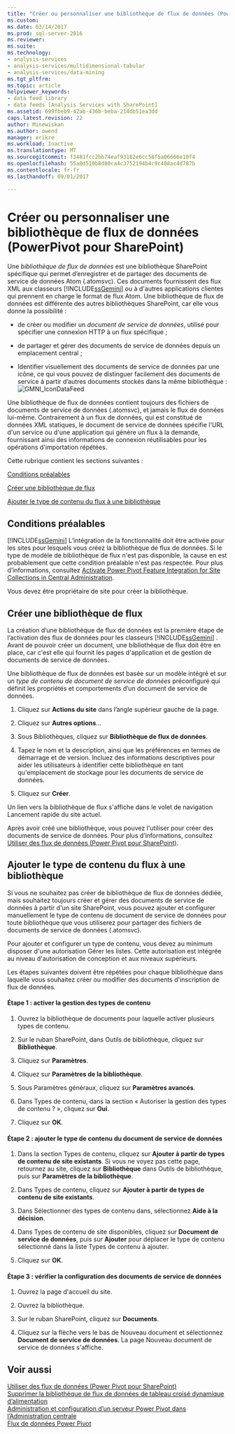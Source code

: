 ```yaml
---
title: "Créer ou personnaliser une bibliothèque de flux de données (PowerPivot pour SharePoint) | Documents Microsoft"
ms.custom: 
ms.date: 03/14/2017
ms.prod: sql-server-2016
ms.reviewer: 
ms.suite: 
ms.technology:
- analysis-services
- analysis-services/multidimensional-tabular
- analysis-services/data-mining
ms.tgt_pltfrm: 
ms.topic: article
helpviewer_keywords:
- data feed library
- data feeds [Analysis Services with SharePoint]
ms.assetid: 699fbeb9-42ab-436b-beba-214db51ea3dd
caps.latest.revision: 22
author: Minewiskan
ms.author: owend
manager: erikre
ms.workload: Inactive
ms.translationtype: MT
ms.sourcegitcommit: f3481fcc2bb74eaf93182e6cc58f5a06666e10f4
ms.openlocfilehash: 55a0d510b8d80ca4c3752194b4c9c488ac4d787b
ms.contentlocale: fr-fr
ms.lasthandoff: 09/01/2017

---
```

# <a name="create-or-customize-a-data-feed-library-power-pivot-for-sharepoint"></a>Créer ou personnaliser une bibliothèque de flux de données (PowerPivot pour SharePoint)
  Une *bibliothèque de flux de données* est une bibliothèque SharePoint spécifique qui permet d’enregistrer et de partager des documents de service de données Atom (.atomsvc). Ces documents fournissent des flux XML aux classeurs [!INCLUDE[ssGemini](../../includes/ssgemini-md.md)] ou à d'autres applications clientes qui prennent en charge le format de flux Atom. Une bibliothèque de flux de données est différente des autres bibliothèques SharePoint, car elle vous donne la possibilité :  
  
-   de créer ou modifier un *document de service de données*, utilisé pour spécifier une connexion HTTP à un flux spécifique ;  
  
-   de partager et gérer des documents de service de données depuis un emplacement central ;  
  
-   Identifier visuellement des documents de service de données par une icône, ce qui vous pouvez de distinguer facilement des documents de service à partir d’autres documents stockés dans la même bibliothèque : ![GMNI_IconDataFeed](../../analysis-services/power-pivot-sharepoint/media/gmni-icondatafeed.gif "GMNI_IconDataFeed")  
  
 Une bibliothèque de flux de données contient toujours des fichiers de documents de service de données (.atomsvc), et jamais le flux de données lui-même. Contrairement à un flux de données, qui est constitué de données XML statiques, le document de service de données spécifie l'URL d'un service ou d'une application qui génère un flux à la demande, fournissant ainsi des informations de connexion réutilisables pour les opérations d'importation répétées.  
  
 Cette rubrique contient les sections suivantes :  
  
 [Conditions préalables](#prereq)  
  
 [Créer une bibliothèque de flux](#createlib)  
  
 [Ajouter le type de contenu du flux à une bibliothèque](#addtolib)  
  
##  <a name="prereq"></a> Conditions préalables  
 [!INCLUDE[ssGemini](../../includes/ssgemini-md.md)] L’intégration de la fonctionnalité doit être activée pour les sites pour lesquels vous créez la bibliothèque de flux de données. Si le type de modèle de bibliothèque de flux n'est pas disponible, la cause en est probablement que cette condition préalable n'est pas respectée. Pour plus d’informations, consultez [Activate Power Pivot Feature Integration for Site Collections in Central Administration](../../analysis-services/power-pivot-sharepoint/activate-power-pivot-integration-for-site-collections-in-ca.md).  
  
 Vous devez être propriétaire de site pour créer la bibliothèque.  
  
##  <a name="createlib"></a> Créer une bibliothèque de flux  
 La création d’une bibliothèque de flux de données est la première étape de l’activation des flux de données pour les classeurs [!INCLUDE[ssGemini](../../includes/ssgemini-md.md)] . Avant de pouvoir créer un document, une bibliothèque de flux doit être en place, car c'est elle qui fournit les pages d'application et de gestion de documents de service de données.  
  
 Une bibliothèque de flux de données est basée sur un modèle intégré et sur un *type de contenu de document de service de données* préconfiguré qui définit les propriétés et comportements d’un document de service de données.  
  
1.  Cliquez sur **Actions du site** dans l’angle supérieur gauche de la page.  
  
2.  Cliquez sur **Autres options**…  
  
3.  Sous Bibliothèques, cliquez sur **Bibliothèque de flux de données**.  
  
4.  Tapez le nom et la description, ainsi que les préférences en termes de démarrage et de version. Incluez des informations descriptives pour aider les utilisateurs à identifier cette bibliothèque en tant qu'emplacement de stockage pour les documents de service de données.  
  
5.  Cliquez sur **Créer**.  
  
 Un lien vers la bibliothèque de flux s'affiche dans le volet de navigation Lancement rapide du site actuel.  
  
 Après avoir créé une bibliothèque, vous pouvez l'utiliser pour créer des documents de service de données. Pour plus d’informations, consultez [Utiliser des flux de données &#40;Power Pivot pour SharePoint&#41;](../../analysis-services/power-pivot-sharepoint/use-data-feeds-power-pivot-for-sharepoint.md).  
  
##  <a name="addtolib"></a> Ajouter le type de contenu du flux à une bibliothèque  
 Si vous ne souhaitez pas créer de bibliothèque de flux de données dédiée, mais souhaitez toujours créer et gérer des documents de service de données à partir d'un site SharePoint, vous pouvez ajouter et configurer manuellement le type de contenu de document de service de données pour toute bibliothèque que vous utiliserez pour partager des fichiers de documents de service de données (.atomsvc).  
  
 Pour ajouter et configurer un type de contenu, vous devez au minimum disposer d'une autorisation Gérer les listes. Cette autorisation est intégrée au niveau d'autorisation de conception et aux niveaux supérieurs.  
  
 Les étapes suivantes doivent être répétées pour chaque bibliothèque dans laquelle vous souhaitez créer ou modifier des documents d'inscription de flux de données.  
  
#### <a name="step-1-enable-content-type-management"></a>Étape 1 : activer la gestion des types de contenu  
  
1.  Ouvrez la bibliothèque de documents pour laquelle activer plusieurs types de contenu.  
  
2.  Sur le ruban SharePoint, dans Outils de bibliothèque, cliquez sur **Bibliothèque**.  
  
3.  Cliquez sur **Paramètres**.  
  
4.  Cliquez sur **Paramètres de la bibliothèque**.  
  
5.  Sous Paramètres généraux, cliquez sur **Paramètres avancés**.  
  
6.  Dans Types de contenu, dans la section « Autoriser la gestion des types de contenu ? », cliquez sur **Oui**.  
  
7.  Cliquez sur **OK**.  
  
#### <a name="step-2-add-the-data-service-document-content-type"></a>Étape 2 : ajouter le type de contenu du document de service de données  
  
1.  Dans la section Types de contenu, cliquez sur **Ajouter à partir de types de contenu de site existants**. Si vous ne voyez pas cette page, retournez au site, cliquez sur **Bibliothèque** dans Outils de bibliothèque, puis sur **Paramètres de la bibliothèque**.  
  
2.  Dans Types de contenu, cliquez sur **Ajouter à partir de types de contenu de site existants**.  
  
3.  Dans Sélectionner des types de contenu dans, sélectionnez **Aide à la décision**.  
  
4.  Dans Types de contenu de site disponibles, cliquez sur **Document de service de données**, puis sur **Ajouter** pour déplacer le type de contenu sélectionné dans la liste Types de contenu à ajouter.  
  
5.  Cliquez sur **OK**.  
  
#### <a name="step-3-verify-data-service-document-configuration"></a>Étape 3 : vérifier la configuration des documents de service de données  
  
1.  Ouvrez la page d'accueil du site.  
  
2.  Ouvrez la bibliothèque.  
  
3.  Sur le ruban SharePoint, cliquez sur **Documents**.  
  
4.  Cliquez sur la flèche vers le bas de Nouveau document et sélectionnez **Document de service de données**. La page Nouveau document de service de données s'affiche.  
  
## <a name="see-also"></a>Voir aussi  
 [Utiliser des flux de données &#40;Power Pivot pour SharePoint&#41;](../../analysis-services/power-pivot-sharepoint/use-data-feeds-power-pivot-for-sharepoint.md)   
 [Supprimer la bibliothèque de flux de données de tableau croisé dynamique d’alimentation](../../analysis-services/power-pivot-sharepoint/delete-a-power-pivot-data-feed-library.md)   
 [Administration et configuration d’un serveur Power Pivot dans l’Administration centrale](../../analysis-services/power-pivot-sharepoint/power-pivot-server-administration-and-configuration-in-central-administration.md)   
 [Flux de données Power Pivot](../../analysis-services/power-pivot-sharepoint/power-pivot-data-feeds.md)  
  
  

